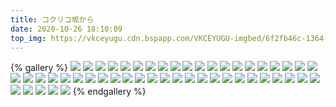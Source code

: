 ```yaml
---
title: コクリコ坂から
date: 2020-10-26 18:10:09
top_img: https://vkceyugu.cdn.bspapp.com/VKCEYUGU-imgbed/6f2fb46c-1364-4fdf-ba2b-5b6155717e00.jpg
---
```

{% gallery %}
![](https://search.pstatic.net/common/?src=https://i.imgur.com/jq6L8oI.jpg)
![](https://search.pstatic.net/common/?src=https://i.imgur.com/0f1fb9G.jpg)
![](https://search.pstatic.net/common/?src=https://i.imgur.com/OEsApD1.jpg)
![](https://search.pstatic.net/common/?src=https://i.imgur.com/o2Mqqdh.jpg)
![](https://search.pstatic.net/common/?src=https://i.imgur.com/LXUZZZu.jpg)
![](https://search.pstatic.net/common/?src=https://i.imgur.com/jjg6iiv.jpg)
![](https://search.pstatic.net/common/?src=https://i.imgur.com/Whx6WLZ.jpg)
![](https://search.pstatic.net/common/?src=https://i.imgur.com/N64UK5D.jpg)
![](https://search.pstatic.net/common/?src=https://i.imgur.com/zdzZPe7.jpg)
![](https://search.pstatic.net/common/?src=https://i.imgur.com/xZjGPU5.jpg)
![](https://search.pstatic.net/common/?src=https://i.imgur.com/6wIsAWY.jpg)
![](https://search.pstatic.net/common/?src=https://i.imgur.com/jPjbIr4.jpg)
![](https://search.pstatic.net/common/?src=https://i.imgur.com/DqIOfEo.jpg)
![](https://search.pstatic.net/common/?src=https://i.imgur.com/bToxXkX.jpg)
![](https://search.pstatic.net/common/?src=https://i.imgur.com/JJh4j04.jpg)
![](https://search.pstatic.net/common/?src=https://i.imgur.com/WNs8xc9.jpg)
![](https://search.pstatic.net/common/?src=https://i.imgur.com/1DtYtLj.jpg)
![](https://search.pstatic.net/common/?src=https://i.imgur.com/s4zcD3M.jpg)
![](https://search.pstatic.net/common/?src=https://i.imgur.com/LeStnUv.jpg)
![](https://search.pstatic.net/common/?src=https://i.imgur.com/eoJ4CJc.jpg)
![](https://search.pstatic.net/common/?src=https://i.imgur.com/c5heiHk.jpg)
![](https://search.pstatic.net/common/?src=https://i.imgur.com/nMCBb4R.jpg)
![](https://search.pstatic.net/common/?src=https://i.imgur.com/2ZPGyYi.jpg)
![](https://search.pstatic.net/common/?src=https://i.imgur.com/yCF4u3f.jpg)
![](https://search.pstatic.net/common/?src=https://i.imgur.com/IPB8aok.jpg)
![](https://search.pstatic.net/common/?src=https://i.imgur.com/rxdv0pe.jpg)
![](https://search.pstatic.net/common/?src=https://i.imgur.com/LHhqYRY.jpg)
![](https://search.pstatic.net/common/?src=https://i.imgur.com/hdjIP7A.jpg)
![](https://search.pstatic.net/common/?src=https://i.imgur.com/gTyn8zI.jpg)
![](https://search.pstatic.net/common/?src=https://i.imgur.com/8u70qza.jpg)
![](https://search.pstatic.net/common/?src=https://i.imgur.com/mJSdkO0.jpg)
![](https://search.pstatic.net/common/?src=https://i.imgur.com/2pFkZ9b.jpg)
![](https://search.pstatic.net/common/?src=https://i.imgur.com/CUVZlPQ.jpg)
![](https://search.pstatic.net/common/?src=https://i.imgur.com/Yfo0GBX.jpg)
![](https://search.pstatic.net/common/?src=https://i.imgur.com/VuYVzxK.jpg)
![](https://search.pstatic.net/common/?src=https://i.imgur.com/myHlGtv.jpg)
![](https://search.pstatic.net/common/?src=https://i.imgur.com/Ll7Mh8y.jpg)
![](https://search.pstatic.net/common/?src=https://i.imgur.com/fg3NN41.jpg)
![](https://search.pstatic.net/common/?src=https://i.imgur.com/VZ6N0fM.jpg)
![](https://search.pstatic.net/common/?src=https://i.imgur.com/wKEaqJR.jpg)
![](https://search.pstatic.net/common/?src=https://i.imgur.com/q7G9g2c.jpg)
![](https://search.pstatic.net/common/?src=https://i.imgur.com/4x1tv66.jpg)
![](https://search.pstatic.net/common/?src=https://i.imgur.com/tHCriMW.jpg)
![](https://search.pstatic.net/common/?src=https://i.imgur.com/invFmwG.jpg)
![](https://search.pstatic.net/common/?src=https://i.imgur.com/B1Jrpjz.jpg)
![](https://search.pstatic.net/common/?src=https://i.imgur.com/WSzHLUZ.jpg)
![](https://search.pstatic.net/common/?src=https://i.imgur.com/QkZhOOl.jpg)
![](https://search.pstatic.net/common/?src=https://i.imgur.com/2QXUktz.jpg)
![](https://search.pstatic.net/common/?src=https://i.imgur.com/IwU0fXs.jpg)
![](https://search.pstatic.net/common/?src=https://i.imgur.com/7uZhetK.jpg)
{% endgallery %}